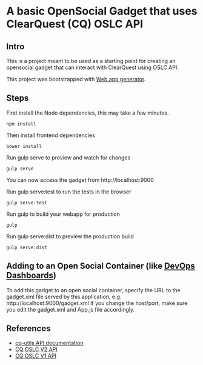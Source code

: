 # A basic OpenSocial Gadget that uses ClearQuest (CQ) OSLC API
## Intro
This is a project meant to be used as a starting point for creating an opensocial gadget that can interact with ClearQuest using OSLC API.

This project was bootstrapped with [Web app generator](https://github.com/yeoman/generator-webapp).

## Steps 
First install the Node dependencies, this may take a few minutes.
```
npm install
```

Then install frontend dependencies
```
bower install
```

Run gulp serve to preview and watch for changes
```
gulp serve
```
You can now access the gadget from http://localhost:9000

Run gulp serve:test to run the tests in the browser
```
gulp serve:test
```
Run gulp to build your webapp for production
```
gulp
```
Run gulp serve:dist to preview the production build
```
gulp serve:dist
```

## Adding to an Open Social Container (like [DevOps Dashboards](http://www.cccqcommunity.com/dashboard_beta.html))
To add this gadget to an open social container, specify the URL to the gadget.xml file served by this application, e.g.
http://localhost:9000/gadget.xml
If you change the host/port, make sure you edit the gadget.xml and App.js file accordingly.

## References
* [cq-utils API documentation](https://github.com/dodash/cq-utils)
* [CQ OSLC V2 API](https://jazz.net/wiki/bin/view/Main/CqOslcV2)
* [CQ OSLC V1 API](https://jazz.net/wiki/bin/view/Main/RcmRestCmApi)
